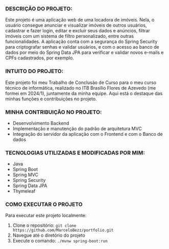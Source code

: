 ### DESCRIÇÃO DO PROJETO:
Este projeto é uma aplicação web de uma locadora de imóveis. Nela, o usuário consegue anunciar e visualizar imóveis de outros usuários,
cadastrar e fazer login, editar e excluir seus dados e anúncios, filtrar imóveis com um sistema de filtro personalizado, entre outras funcionalidades.
A aplicação conta com a segurança do Spring Security para criptografar senhas e validar usuários, e com o acesso ao banco de dados por meio do
Spring Data JPA para verificar e validar novos e-mails e CPFs cadastrados, por exemplo.

### INTUITO DO PROJETO:
Este projeto foi meu Trabalho de Conclusão de Curso para o meu curso técnico de informática, realizado no ITB Brasílio Flores de Azevedo
(me formei em 2024/1), juntamente da minha equipe. Aqui está o destaque das minhas funções e contribuições no projeto.

### MINHA CONTRIBUIÇÃO NO PROJETO:
- Desenvolvimento Backend
- Implementação e manutenção do padrão de arquitetura MVC
- Integração do servidor da aplicação com o Frontend e com o Banco de dados

### TECNOLOGIAS UTILIZADAS E MODIFICADAS POR MIM:
- Java
- Spring Boot
- Spring MVC
- Spring Security
- Spring Data JPA
- Thymeleaf

### COMO EXECUTAR O PROJETO
Para executar este projeto localmente:
1. Clone o repositório: `git clone https://github.com/MarceloBezz/portfolio.git`
2. Navegue até o diretório do projeto
3. Execute o comando: `./mvnw spring-boot:run`
